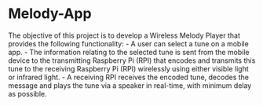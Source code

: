 # Melody-App
The objective of this project is to develop a Wireless Melody Player that provides the following functionality: 
    - A user can select a tune on a mobile app. 
    - The information relating to the selected tune is sent from the mobile 
      device to the transmitting Raspberry Pi (RPI) that encodes and transmits this tune to the 
      receiving Raspberry Pi (RPI) wirelessly using either visible light or infrared light. 
    - A receiving RPI receives the encoded tune, decodes the message and plays the tune via a speaker 
      in real-time, with minimum delay as possible.
